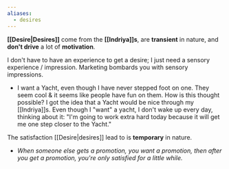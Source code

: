 ```yaml
---
aliases:
  - desires
---
```

**[[Desire|Desires]]** come from the **[[Indriya]]s**, are **transient** in nature, and **don't drive** a lot of **motivation**. 

I don't have to have an experience to get a desire; I just need a sensory experience / impression. Marketing bombards you with sensory impressions.
- I want a Yacht, even though I have never stepped foot on one. They seem cool & it seems like people have fun on them. How is this thought possible? I got the idea that a Yacht would be nice through my [[Indriya]]s. Even though I "want" a yacht, I don't wake up every day, thinking about it: "I'm going to work extra hard today because it will get me one step closer to the Yacht."

The satisfaction [[Desire|desires]] lead to is **temporary** in nature.
- *When someone else gets a promotion, you want a promotion, then after you get a promotion, you're only satisfied for a little while.*